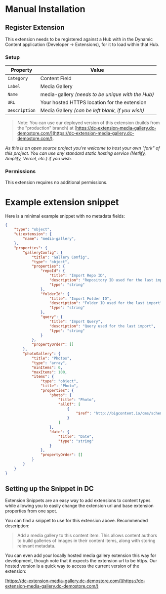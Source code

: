 # Manual Installation

## Register Extension

This extension needs to be registered against a Hub with in the Dynamic Content application (Developer -> Extensions), for it to load within that Hub.

### Setup

| Property | Value |
|----------|-------|
| `Category` | Content Field |
| `Label` | Media Gallery |
| `Name` | media-gallery _(needs to be unique with the Hub)_ |
| `URL` | Your hosted HTTPS location for the extension |
| `Description` | Media Gallery _(can be left blank, if you wish)_ |

> Note:
> You can use our deployed version of this extension (builds from the "production" branch) at [https://dc-extension-media-gallery.dc-demostore.com/](https://dc-extension-media-gallery.dc-demostore.com/).

_As this is an open source project you're welcome to host your own "fork" of this project. You can use any standard static hosting service (Netlify, Amplify, Vercel, etc.) if you wish._

### Permissions

This extension requires no additional permissions.

# Example extension snippet

Here is a minimal example snippet with no metadata fields:

```json
{
	"type": "object",
	"ui:extension": {
		"name": "media-gallery",
	},
	"properties": {
		"galleryConfig": {
			"title": "Gallery Config",
			"type": "object",
			"properties": {
				"repoId": {
					"title": "Import Repo ID",
					"description": "Repository ID used for the last import",
					"type": "string"
				},
				"folderId": {
					"title": "Import Folder ID",
					"description": "Folder ID used for the last import",
					"type": "string"
				},
				"query": {
					"title": "Import Query",
					"description": "Query used for the last import",
					"type": "string"
				}
			},
			"propertyOrder": []
		},
		"photoGallery": {
			"title": "Photos",
			"type": "array",
			"minItems": 0,
			"maxItems": 100,
			"items": {
				"type": "object",
				"title": "Photo",
				"properties": {
					"photo": {
						"title": "Photo",
						"allOf": [
							{
								"$ref": "http://bigcontent.io/cms/schema/v1/core#/definitions/image-link"
							}
						]
					},
					"date": {
						"title": "Date",
						"type": "string"
					}
				},
				"propertyOrder": []
			}
		}
	}
}
```

## Setting up the Snippet in DC

Extension Snippets are an easy way to add extensions to content types while allowing you to easily change the extension url and base extension properties from one spot.

You can find a snippet to use for this extension above. Recommended description:

> Add a media gallery to this content item. This allows content authors to build galleries of images in their content items, along with storing relevant metadata.

You can even add your locally hosted media gallery extension this way for development, though note that it expects the extension url to be https. Our hosted version is a quick way to access the current version of the extension:

[https://dc-extension-media-gallery.dc-demostore.com/](https://dc-extension-media-gallery.dc-demostore.com/)
